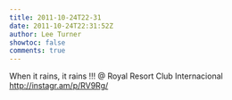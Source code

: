 ```yaml
---
title: 2011-10-24T22-31
date: 2011-10-24T22:31:52Z
author: Lee Turner
showtoc: false
comments: true
---
```


When it rains, it rains !!!  @ Royal Resort Club Internacional http://instagr.am/p/RV9Rg/

